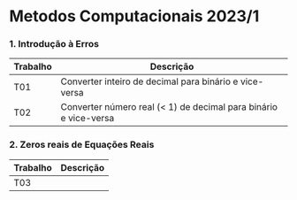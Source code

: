 # Metodos Computacionais 2023/1
### 1. Introdução à Erros
|Trabalho|Descrição|
|------|------|
|T01|Converter inteiro de decimal para binário e vice-versa|
|T02|Converter número real (< 1) de decimal para binário e vice-versa|

### 2. Zeros reais de Equações Reais
|Trabalho|Descrição|
|------|------|
|T03|    |
